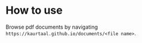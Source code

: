 # How to use
Browse pdf documents by navigating ``https://kaurtaal.github.io/documents/<file name>``.
